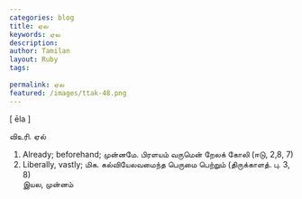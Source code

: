 ```yaml
---
categories: blog
title: ஏல
keywords: ஏல
description: 
author: Tamilan
layout: Ruby
tags: 
 
permalink: ஏல
featured: /images/ttak-48.png
---
```

  
[ ēla ]  
  
விஉரி. ஏல்  
1. Already; beforehand; முன்னமே. பிரளயம் வருமென் றேலக் கோலி (ஈடு, 2,8, 7)  
2. Liberally, vastly; மிக. கல்வியேலவமைந்த பெருமை பெற்றும் (திருக்காளத். பு. 3, 8)  
இயல, முன்னம்
